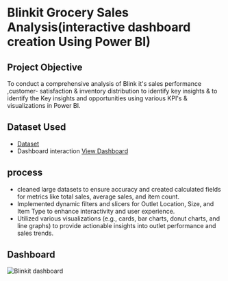 # Blinkit Grocery Sales Analysis(interactive dashboard creation Using Power BI)
## Project Objective 
To conduct a comprehensive analysis of Blink it's sales performance ,customer- satisfaction & inventory distribution to identify key insights & to identify the Key insights and opportunities using various KPI's & visualizations in Power BI.
## Dataset Used
- <a href="https://github.com/Priyakadam23/Data-Analysis-Dashboard/blob/main/BlinkIT%20Grocery%20Data.xlsx">Dataset</a>
- Dashboard interaction <a href="https://github.com/Priyakadam23/Data-Analysis-Dashboard/blob/main/Blinkit%20dashboard.png">View Dashboard</a>
## process
- cleaned large datasets to ensure accuracy and created calculated fields for metrics like total sales, average sales, and item count.
- Implemented dynamic filters and slicers for Outlet Location, Size, and Item Type to enhance interactivity and user experience.
- Utilized various visualizations (e.g., cards, bar charts, donut charts, and line graphs) to provide actionable insights into outlet performance and sales trends.
## Dashboard
![Blinkit dashboard](https://github.com/user-attachments/assets/1f7af419-b4c7-4c57-8570-5ded8f96d8fa)
